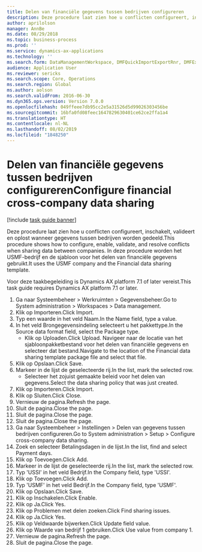 ```yaml
---
title: Delen van financiële gegevens tussen bedrijven configureren
description: Deze procedure laat zien hoe u conflicten configureert, inschakelt, valideert en oplost wanneer gegevens tussen bedrijven worden gedeeld.
author: aprilolson
manager: AnnBe
ms.date: 08/29/2018
ms.topic: business-process
ms.prod: ''
ms.service: dynamics-ax-applications
ms.technology: ''
ms.search.form: DataManagementWorkspace, DMFQuickImportExportRnr, DMFExecutionHistoryWorkspace, DMFExecutionHistorySummary, DMFExecutionHistoryEntities,  SysDataSharingConfiguration, SysDataSharingDiscrepencies
audience: Application User
ms.reviewer: sericks
ms.search.scope: Core, Operations
ms.search.region: Global
ms.author: aolson
ms.search.validFrom: 2016-06-30
ms.dyn365.ops.version: Version 7.0.0
ms.openlocfilehash: 049ffeee7db95cc2e5a31526d5d99026303456be
ms.sourcegitcommit: 16bfa0fd08feec1647829630401ce62ce2ffa1a4
ms.translationtype: HT
ms.contentlocale: nl-NL
ms.lasthandoff: 08/02/2019
ms.locfileid: "1848250"
---
```

# <a name="configure-financial-cross-company-data-sharing"></a><span data-ttu-id="1a5d7-103">Delen van financiële gegevens tussen bedrijven configureren</span><span class="sxs-lookup"><span data-stu-id="1a5d7-103">Configure financial cross-company data sharing</span></span>

[!include [task guide banner](../../includes/task-guide-banner.md)]

<span data-ttu-id="1a5d7-104">Deze procedure laat zien hoe u conflicten configureert, inschakelt, valideert en oplost wanneer gegevens tussen bedrijven worden gedeeld.</span><span class="sxs-lookup"><span data-stu-id="1a5d7-104">This procedure shows how to configure, enable, validate, and resolve conflicts when sharing data between companies.</span></span> <span data-ttu-id="1a5d7-105">In deze procedure worden het USMF-bedrijf en de sjabloon voor het delen van financiële gegevens gebruikt.</span><span class="sxs-lookup"><span data-stu-id="1a5d7-105">It uses the USMF company and the Financial data sharing template.</span></span>



<span data-ttu-id="1a5d7-106">Voor deze taakbegeleiding is Dynamics AX platform 7.1 of later vereist.</span><span class="sxs-lookup"><span data-stu-id="1a5d7-106">This task guide requires Dynamics AX platform 7.1 or later.</span></span>

1. <span data-ttu-id="1a5d7-107">Ga naar Systeembeheer > Werkruimten > Gegevensbeheer.</span><span class="sxs-lookup"><span data-stu-id="1a5d7-107">Go to System administration > Workspaces > Data management.</span></span>
2. <span data-ttu-id="1a5d7-108">Klik op Importeren.</span><span class="sxs-lookup"><span data-stu-id="1a5d7-108">Click Import.</span></span>
3. <span data-ttu-id="1a5d7-109">Typ een waarde in het veld Naam.</span><span class="sxs-lookup"><span data-stu-id="1a5d7-109">In the Name field, type a value.</span></span>
4. <span data-ttu-id="1a5d7-110">In het veld Brongegevensindeling selecteert u het pakkettype.</span><span class="sxs-lookup"><span data-stu-id="1a5d7-110">In the Source data format field, select the Package type.</span></span>
    * <span data-ttu-id="1a5d7-111">Klik op Uploaden.</span><span class="sxs-lookup"><span data-stu-id="1a5d7-111">Click Upload.</span></span> <span data-ttu-id="1a5d7-112">Navigeer naar de locatie van het sjabloonpakketbestand voor het delen van financiële gegevens en selecteer dat bestand.</span><span class="sxs-lookup"><span data-stu-id="1a5d7-112">Navigate to the location of the Financial data sharing template package file and select that file.</span></span>  
5. <span data-ttu-id="1a5d7-113">Klik op Opslaan.</span><span class="sxs-lookup"><span data-stu-id="1a5d7-113">Click Save.</span></span>
6. <span data-ttu-id="1a5d7-114">Markeer in de lijst de geselecteerde rij.</span><span class="sxs-lookup"><span data-stu-id="1a5d7-114">In the list, mark the selected row.</span></span>
    * <span data-ttu-id="1a5d7-115">Selecteer het zojuist gemaakte beleid voor het delen van gegevens.</span><span class="sxs-lookup"><span data-stu-id="1a5d7-115">Select the data sharing policy that was just created.</span></span>  
7. <span data-ttu-id="1a5d7-116">Klik op Importeren.</span><span class="sxs-lookup"><span data-stu-id="1a5d7-116">Click Import.</span></span>
8. <span data-ttu-id="1a5d7-117">Klik op Sluiten.</span><span class="sxs-lookup"><span data-stu-id="1a5d7-117">Click Close.</span></span>
9. <span data-ttu-id="1a5d7-118">Vernieuw de pagina.</span><span class="sxs-lookup"><span data-stu-id="1a5d7-118">Refresh the page.</span></span>
10. <span data-ttu-id="1a5d7-119">Sluit de pagina.</span><span class="sxs-lookup"><span data-stu-id="1a5d7-119">Close the page.</span></span>
11. <span data-ttu-id="1a5d7-120">Sluit de pagina.</span><span class="sxs-lookup"><span data-stu-id="1a5d7-120">Close the page.</span></span>
12. <span data-ttu-id="1a5d7-121">Sluit de pagina.</span><span class="sxs-lookup"><span data-stu-id="1a5d7-121">Close the page.</span></span>
13. <span data-ttu-id="1a5d7-122">Ga naar Systeembeheer > Instellingen > Delen van gegevens tussen bedrijven configureren.</span><span class="sxs-lookup"><span data-stu-id="1a5d7-122">Go to System administration > Setup > Configure cross-company data sharing.</span></span>
14. <span data-ttu-id="1a5d7-123">Zoek en selecteer Betalingsdagen in de lijst.</span><span class="sxs-lookup"><span data-stu-id="1a5d7-123">In the list, find and select Payment days.</span></span>
15. <span data-ttu-id="1a5d7-124">Klik op Toevoegen.</span><span class="sxs-lookup"><span data-stu-id="1a5d7-124">Click Add.</span></span>
16. <span data-ttu-id="1a5d7-125">Markeer in de lijst de geselecteerde rij.</span><span class="sxs-lookup"><span data-stu-id="1a5d7-125">In the list, mark the selected row.</span></span>
17. <span data-ttu-id="1a5d7-126">Typ 'USSI' in het veld Bedrijf.</span><span class="sxs-lookup"><span data-stu-id="1a5d7-126">In the Company field, type 'USSI'.</span></span>
18. <span data-ttu-id="1a5d7-127">Klik op Toevoegen.</span><span class="sxs-lookup"><span data-stu-id="1a5d7-127">Click Add.</span></span>
19. <span data-ttu-id="1a5d7-128">Typ 'USMF' in het veld Bedrijf.</span><span class="sxs-lookup"><span data-stu-id="1a5d7-128">In the Company field, type 'USMF'.</span></span>
20. <span data-ttu-id="1a5d7-129">Klik op Opslaan.</span><span class="sxs-lookup"><span data-stu-id="1a5d7-129">Click Save.</span></span>
21. <span data-ttu-id="1a5d7-130">Klik op Inschakelen.</span><span class="sxs-lookup"><span data-stu-id="1a5d7-130">Click Enable.</span></span>
22. <span data-ttu-id="1a5d7-131">Klik op Ja.</span><span class="sxs-lookup"><span data-stu-id="1a5d7-131">Click Yes.</span></span>
23. <span data-ttu-id="1a5d7-132">Klik op Problemen met delen zoeken.</span><span class="sxs-lookup"><span data-stu-id="1a5d7-132">Click Find sharing issues.</span></span>
24. <span data-ttu-id="1a5d7-133">Klik op Ja.</span><span class="sxs-lookup"><span data-stu-id="1a5d7-133">Click Yes.</span></span>
25. <span data-ttu-id="1a5d7-134">Klik op Veldwaarde bijwerken.</span><span class="sxs-lookup"><span data-stu-id="1a5d7-134">Click Update field value.</span></span>
26. <span data-ttu-id="1a5d7-135">Klik op Waarde van bedrijf 1 gebruiken.</span><span class="sxs-lookup"><span data-stu-id="1a5d7-135">Click Use value from company 1.</span></span>
27. <span data-ttu-id="1a5d7-136">Vernieuw de pagina.</span><span class="sxs-lookup"><span data-stu-id="1a5d7-136">Refresh the page.</span></span>
28. <span data-ttu-id="1a5d7-137">Sluit de pagina.</span><span class="sxs-lookup"><span data-stu-id="1a5d7-137">Close the page.</span></span>

